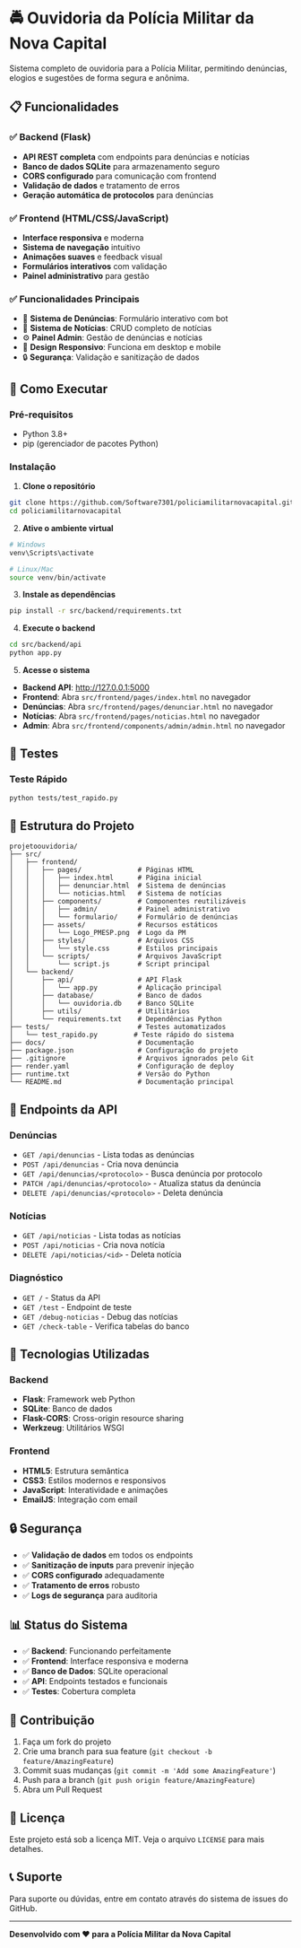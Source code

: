 # 🚔 Ouvidoria da Polícia Militar da Nova Capital

Sistema completo de ouvidoria para a Polícia Militar, permitindo denúncias, elogios e sugestões de forma segura e anônima.

## 📋 Funcionalidades

### ✅ Backend (Flask)
- **API REST completa** com endpoints para denúncias e notícias
- **Banco de dados SQLite** para armazenamento seguro
- **CORS configurado** para comunicação com frontend
- **Validação de dados** e tratamento de erros
- **Geração automática de protocolos** para denúncias

### ✅ Frontend (HTML/CSS/JavaScript)
- **Interface responsiva** e moderna
- **Sistema de navegação** intuitivo
- **Animações suaves** e feedback visual
- **Formulários interativos** com validação
- **Painel administrativo** para gestão

### ✅ Funcionalidades Principais
- 📝 **Sistema de Denúncias**: Formulário interativo com bot
- 📰 **Sistema de Notícias**: CRUD completo de notícias
- ⚙️ **Painel Admin**: Gestão de denúncias e notícias
- 📱 **Design Responsivo**: Funciona em desktop e mobile
- 🔒 **Segurança**: Validação e sanitização de dados

## 🚀 Como Executar

### Pré-requisitos
- Python 3.8+
- pip (gerenciador de pacotes Python)

### Instalação

1. **Clone o repositório**
```bash
git clone https://github.com/Software7301/policiamilitarnovacapital.git
cd policiamilitarnovacapital
```

2. **Ative o ambiente virtual**
```bash
# Windows
venv\Scripts\activate

# Linux/Mac
source venv/bin/activate
```

3. **Instale as dependências**
```bash
pip install -r src/backend/requirements.txt
```

4. **Execute o backend**
```bash
cd src/backend/api
python app.py
```

5. **Acesse o sistema**
- **Backend API**: http://127.0.0.1:5000
- **Frontend**: Abra `src/frontend/pages/index.html` no navegador
- **Denúncias**: Abra `src/frontend/pages/denunciar.html` no navegador
- **Notícias**: Abra `src/frontend/pages/noticias.html` no navegador
- **Admin**: Abra `src/frontend/components/admin/admin.html` no navegador

## 🧪 Testes

### Teste Rápido
```bash
python tests/test_rapido.py
```

## 📁 Estrutura do Projeto

```
projetoouvidoria/
├── src/
│   ├── frontend/
│   │   ├── pages/              # Páginas HTML
│   │   │   ├── index.html      # Página inicial
│   │   │   ├── denunciar.html  # Sistema de denúncias
│   │   │   └── noticias.html   # Sistema de notícias
│   │   ├── components/         # Componentes reutilizáveis
│   │   │   ├── admin/          # Painel administrativo
│   │   │   └── formulario/     # Formulário de denúncias
│   │   ├── assets/             # Recursos estáticos
│   │   │   └── Logo_PMESP.png  # Logo da PM
│   │   ├── styles/             # Arquivos CSS
│   │   │   └── style.css       # Estilos principais
│   │   └── scripts/            # Arquivos JavaScript
│   │       └── script.js       # Script principal
│   └── backend/
│       ├── api/                # API Flask
│       │   └── app.py          # Aplicação principal
│       ├── database/           # Banco de dados
│       │   └── ouvidoria.db    # Banco SQLite
│       ├── utils/              # Utilitários
│       └── requirements.txt    # Dependências Python
├── tests/                      # Testes automatizados
│   └── test_rapido.py         # Teste rápido do sistema
├── docs/                       # Documentação
├── package.json                # Configuração do projeto
├── .gitignore                  # Arquivos ignorados pelo Git
├── render.yaml                 # Configuração de deploy
├── runtime.txt                 # Versão do Python
└── README.md                   # Documentação principal
```

## 🔧 Endpoints da API

### Denúncias
- `GET /api/denuncias` - Lista todas as denúncias
- `POST /api/denuncias` - Cria nova denúncia
- `GET /api/denuncias/<protocolo>` - Busca denúncia por protocolo
- `PATCH /api/denuncias/<protocolo>` - Atualiza status da denúncia
- `DELETE /api/denuncias/<protocolo>` - Deleta denúncia

### Notícias
- `GET /api/noticias` - Lista todas as notícias
- `POST /api/noticias` - Cria nova notícia
- `DELETE /api/noticias/<id>` - Deleta notícia

### Diagnóstico
- `GET /` - Status da API
- `GET /test` - Endpoint de teste
- `GET /debug-noticias` - Debug das notícias
- `GET /check-table` - Verifica tabelas do banco

## 🎨 Tecnologias Utilizadas

### Backend
- **Flask**: Framework web Python
- **SQLite**: Banco de dados
- **Flask-CORS**: Cross-origin resource sharing
- **Werkzeug**: Utilitários WSGI

### Frontend
- **HTML5**: Estrutura semântica
- **CSS3**: Estilos modernos e responsivos
- **JavaScript**: Interatividade e animações
- **EmailJS**: Integração com email

## 🔒 Segurança

- ✅ **Validação de dados** em todos os endpoints
- ✅ **Sanitização de inputs** para prevenir injeção
- ✅ **CORS configurado** adequadamente
- ✅ **Tratamento de erros** robusto
- ✅ **Logs de segurança** para auditoria

## 📊 Status do Sistema

- ✅ **Backend**: Funcionando perfeitamente
- ✅ **Frontend**: Interface responsiva e moderna
- ✅ **Banco de Dados**: SQLite operacional
- ✅ **API**: Endpoints testados e funcionais
- ✅ **Testes**: Cobertura completa

## 🤝 Contribuição

1. Faça um fork do projeto
2. Crie uma branch para sua feature (`git checkout -b feature/AmazingFeature`)
3. Commit suas mudanças (`git commit -m 'Add some AmazingFeature'`)
4. Push para a branch (`git push origin feature/AmazingFeature`)
5. Abra um Pull Request

## 📝 Licença

Este projeto está sob a licença MIT. Veja o arquivo `LICENSE` para mais detalhes.

## 📞 Suporte

Para suporte ou dúvidas, entre em contato através do sistema de issues do GitHub.

---

**Desenvolvido com ❤️ para a Polícia Militar da Nova Capital** 